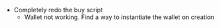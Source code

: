 - Completely redo the buy script
    - Wallet not working. Find a way to instantiate the wallet on creation